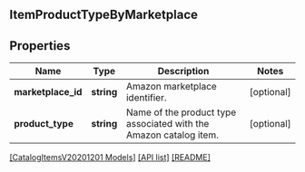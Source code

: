 ## ItemProductTypeByMarketplace

## Properties

Name | Type | Description | Notes
------------ | ------------- | ------------- | -------------
**marketplace_id** | **string** | Amazon marketplace identifier. | [optional]
**product_type** | **string** | Name of the product type associated with the Amazon catalog item. | [optional]

[[CatalogItemsV20201201 Models]](../) [[API list]](../../Api) [[README]](../../../README.md)
